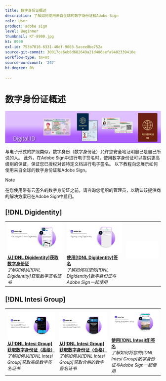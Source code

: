 ```yaml
---
title: 数字身份证概述
description: 了解如何使用来自全球的数字身份证和Adobe Sign
role: User
product: adobe sign
level: Beginner
thumbnail: KT-8990.jpg
kt: 8990
exl-id: 753b7016-6331-40df-9003-5acee8be752a
source-git-commit: 30917ce6eb6d682649a21d486eefa9482339410e
workflow-type: tm+mt
source-wordcount: '247'
ht-degree: 0%

---
```


# 数字身份证概述

![签名数字身份证图像](../assets/Hero-DigitalID.png)

与电子形式的护照类似，数字身份（数字身份证）允许您安全地证明自己是自己所说的人。 此外，在Adobe Sign中进行电子签名时，使用数字身份证可以提供更高级别的保证，保证您已授权对该特定文档进行电子签名。 以下教程向您展示如何使用来自全球的数字身份证和Adobe Sign。

>[!NOTE]
>
>在您使用带有云签名的数字身份证之前，请咨询您组织的管理员，以确认该提供商的解决方案已在Adobe Sign中启用。

## [!DNL Digidentity]

<table style="table-layout:fixed">
<tr>
 <td>
    <a href="digidentity-reg.md">
      <img alt="从[!DNL Digidentity]获取数字身份证" src="assets/Digidentityreg_1280.png" />
    </a>
    <div>
    <a href="digidentity-reg.md"><strong>从[!DNL Digidentity]获取数字身份证</strong></a>
    </div>
    <em>了解如何从[!DNL Digidentity]获取数字签名证书</em>
    <br>
  </td>
  <td>
    <a href="digidentity-sign.md">
      <img alt="使用[!DNL Digidentity]签名" src="assets/Digidentitysign_1280.png" />
    </a>
    <div>
    <a href="digidentity-sign.md"><strong>使用[!DNL Digidentity]签名</strong></a>
    </div>
    <em>了解如何将您的[!DNL Digidentity]数字身份证与Adobe Sign一起使用</em>
    <br>
  </td>
  <td>
    <img alt="间隔符" src="../assets/Whitespacer.png" />
    <div>
    <br>
  </td>
</tr>
</table>

## [!DNL Intesi Group]

<table style="table-layout:fixed">
<tr>
  <td>
    <a href="intesi-advanced.md">
      <img alt="从Intesi Group（高级）获取数字身份证" src="assets/IntesiAdvanced_1280.png" />
    </a>
    <div>
    <a href="intesi-advanced.md"><strong>从[!DNL Intesi Group]获取数字身份证（高级）</strong></a>
    </div>
    <em>了解如何从[!DNL Intesi Group]获取高级数字签名证书</em>
    <br>
  </td>
  <td>
    <a href="intesi-qualified.md">
      <img alt="从[!DNL Intesi Group]获取数字身份证（合格）" src="assets/IntesiQualified_1280.png" />
    </a>
    <div>
    <a href="intesi-qualified.md"><strong>从[!DNL Intesi Group]获取数字身份证（合格）</strong></a>
    </div>
    <em>了解如何从[!DNL Intesi Group]获取合格的数字签名证书</em>
    <br>
  </td>
  <td>
    <a href="intesi-sign.md">
      <img alt="使用Intesi Group签名" src="assets/IntesiSign_1280.png" />
    </a>
    <div>
    <a href="intesi-sign.md"><strong>使用[!DNL Intesi组]签名</strong></a>
    </div>
    <em>了解如何将您的[!DNL Intesi Group]数字身份证与Adobe Sign一起使用</em>
    <br>
  </td>
</tr>
</table>

